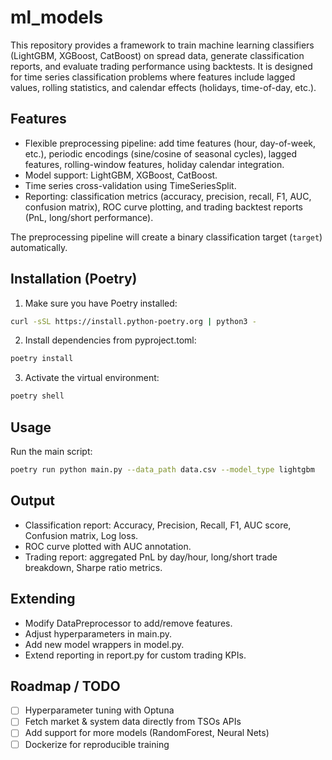 # ml_models

This repository provides a framework to train machine learning classifiers (LightGBM, XGBoost, CatBoost) on spread data, generate classification reports, and evaluate trading performance using backtests. It is designed for time series classification problems where features include lagged values, rolling statistics, and calendar effects (holidays, time-of-day, etc.). 

## Features
- Flexible preprocessing pipeline: add time features (hour, day-of-week, etc.), periodic encodings (sine/cosine of seasonal cycles), lagged features, rolling-window features, holiday calendar integration.  
- Model support: LightGBM, XGBoost, CatBoost.  
- Time series cross-validation using TimeSeriesSplit.  
- Reporting: classification metrics (accuracy, precision, recall, F1, AUC, confusion matrix), ROC curve plotting, and trading backtest reports (PnL, long/short performance).  

The preprocessing pipeline will create a binary classification target (`target`) automatically.

## Installation (Poetry)

1. Make sure you have Poetry installed:

```bash
curl -sSL https://install.python-poetry.org | python3 -
````

2. Install dependencies from pyproject.toml:

```bash
poetry install
```

3. Activate the virtual environment:

```bash
poetry shell
```

## Usage
Run the main script:

```bash
poetry run python main.py --data_path data.csv --model_type lightgbm
```

## Output
- Classification report: Accuracy, Precision, Recall, F1, AUC score, Confusion matrix, Log loss.
- ROC curve plotted with AUC annotation.
- Trading report: aggregated PnL by day/hour, long/short trade breakdown, Sharpe ratio metrics.

## Extending
- Modify DataPreprocessor to add/remove features.
- Adjust hyperparameters in main.py.
- Add new model wrappers in model.py.
- Extend reporting in report.py for custom trading KPIs.

## Roadmap / TODO

- [ ] Hyperparameter tuning with Optuna  
- [ ] Fetch market & system data directly from TSOs APIs  
- [ ] Add support for more models (RandomForest, Neural Nets)  
- [ ] Dockerize for reproducible training  
